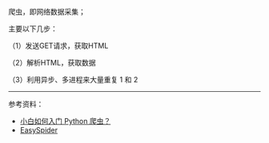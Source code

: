 

爬虫，即网络数据采集；

主要以下几步：

（1）发送GET请求，获取HTML

（2）解析HTML，获取数据

（3）利用异步、多进程来大量重复 1 和 2

----------------

参考资料：
- [小白如何入门 Python 爬虫？](https://www.zhihu.com/tardis/zm/art/77560712)
- [EasySpider](https://github.com/NaiboWang/EasySpider)